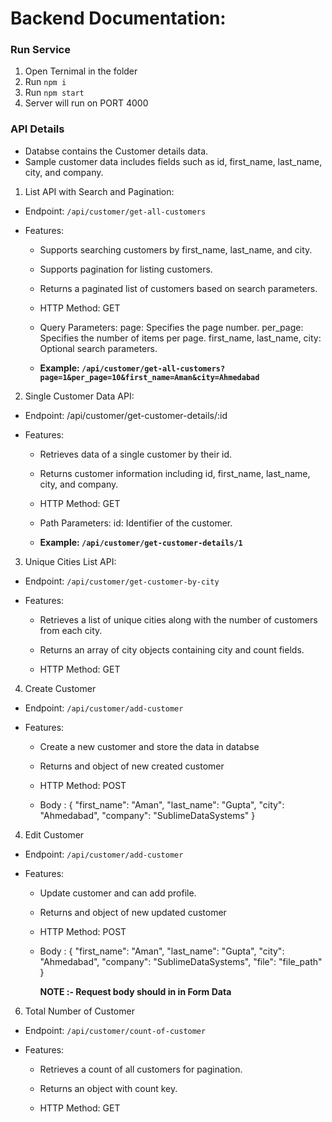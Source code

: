 # Backend Documentation:

### Run Service

1. Open Ternimal in the folder
2. Run `npm i`
3. Run `npm start`
4. Server will run on PORT 4000

### API Details

- Databse contains the Customer details data.
- Sample customer data includes fields such as id, first_name, last_name, city, and company.

1. List API with Search and Pagination:

- Endpoint: `/api/customer/get-all-customers`

- Features:

  - Supports searching customers by first_name, last_name, and city.

  - Supports pagination for listing customers.

  - Returns a paginated list of customers based on search parameters.

  - HTTP Method: GET

  - Query Parameters:
    page: Specifies the page number.
    per_page: Specifies the number of items per page.
    first_name, last_name, city: Optional search parameters.

  - **Example: `/api/customer/get-all-customers?page=1&per_page=10&first_name=Aman&city=Ahmedabad`**

2. Single Customer Data API:

- Endpoint: /api/customer/get-customer-details/:id

- Features:

  - Retrieves data of a single customer by their id.

  - Returns customer information including id, first_name, last_name, city, and company.

  - HTTP Method: GET

  - Path Parameters:
    id: Identifier of the customer.

  - **Example: `/api/customer/get-customer-details/1`**

3. Unique Cities List API:

- Endpoint: `/api/customer/get-customer-by-city`

- Features:

  - Retrieves a list of unique cities along with the number of customers from each city.

  - Returns an array of city objects containing city and count fields.

  - HTTP Method: GET

4. Create Customer

- Endpoint: `/api/customer/add-customer`

- Features:

  - Create a new customer and store the data in databse

  - Returns and object of new created customer

  - HTTP Method: POST

  - Body : {
    "first_name": "Aman",
    "last_name": "Gupta",
    "city": "Ahmedabad",
    "company": "SublimeDataSystems"
    }

4. Edit Customer

- Endpoint: `/api/customer/add-customer`

- Features:

  - Update customer and can add profile.

  - Returns and object of new updated customer

  - HTTP Method: POST

  - Body : {
    "first_name": "Aman",
    "last_name": "Gupta",
    "city": "Ahmedabad",
    "company": "SublimeDataSystems",
    "file": "file_path"
    }

    **NOTE :- Request body should in in Form Data**

6. Total Number of Customer

- Endpoint: `/api/customer/count-of-customer`

- Features:

  - Retrieves a count of all customers for pagination.

  - Returns an object with count key.

  - HTTP Method: GET
